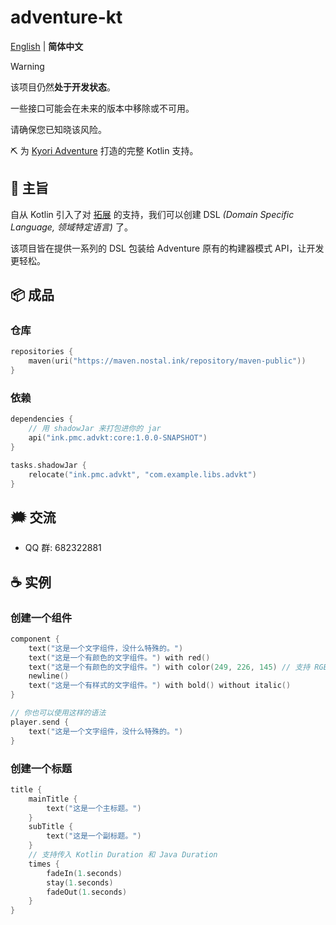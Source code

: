 # adventure-kt

[English](https://github.com/PlutoProject/adventure-kt) | **简体中文**

> [!WARNING]
>
> 该项目仍然**处于开发状态**。
>
> 一些接口可能会在未来的版本中移除或不可用。
>
> 请确保您已知晓该风险。

⛏️ 为 [Kyori Adventure](https://github.com/KyoriPowered/adventure) 打造的完整 Kotlin 支持。

## 🤔 主旨

自从 Kotlin 引入了对 [拓展](https://kotlinlang.org/docs/extensions.html) 的支持，我们可以创建 DSL *(Domain Specific Language, 领域特定语言)* 了。

该项目皆在提供一系列的 DSL 包装给 Adventure 原有的构建器模式 API，让开发更轻松。

## 📦 成品

###  仓库

```kotlin
repositories {
    maven(uri("https://maven.nostal.ink/repository/maven-public"))
}
```

### 依赖

```kotlin
dependencies {
    // 用 shadowJar 来打包进你的 jar
    api("ink.pmc.advkt:core:1.0.0-SNAPSHOT")
}

tasks.shadowJar {
    relocate("ink.pmc.advkt", "com.example.libs.advkt")
}
```

## 🗯️ 交流

- QQ 群: 682322881

## ☕ 实例

### 创建一个组件

```kotlin
component {
    text("这是一个文字组件，没什么特殊的。")
    text("这是一个有颜色的文字组件。") with red()
    text("这是一个有颜色的文字组件。") with color(249, 226, 145) // 支持 RGB 和 16 进制颜色。
    newline()
    text("这是一个有样式的文字组件。") with bold() without italic()
}

// 你也可以使用这样的语法
player.send {
    text("这是一个文字组件，没什么特殊的。")
}
```

### 创建一个标题

```kotlin
title {
    mainTitle {
        text("这是一个主标题。")
    }
    subTitle {
        text("这是一个副标题。")
    }
    // 支持传入 Kotlin Duration 和 Java Duration
    times {
        fadeIn(1.seconds)
        stay(1.seconds)
        fadeOut(1.seconds)
    }
}
```